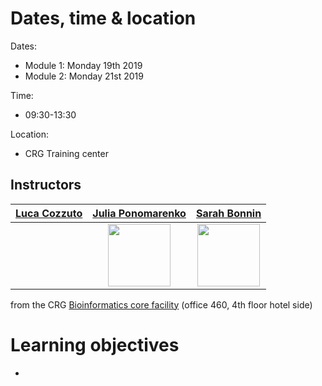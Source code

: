 # Dates, time & location
Dates:
* Module 1: Monday 19th 2019
* Module 2: Monday 21st 2019

Time:
* 09:30-13:30 

Location:
* CRG Training center

## Instructors


|[Luca Cozzuto](mailto:luca.cozzuto@crg.eu)| [Julia Ponomarenko](mailto:julia.ponomarenko@crg.eu)  | [Sarah Bonnin](mailto:sarah.bonnin@crg.eu) |
| :---:  | :---:  | :---:  |
| <a href="/pics/lcozzuto.jpg"  width="100"/></a>  | <a href="https://biocore.crg.eu/wiki/User:Jponomarenko"><img src="/pics/jponomarenko.jpg"  width="100"/></a>  |  <a href="https://biocore.crg.eu/wiki/User:SBonnin"><img src="/pics/sbonning.jpg"  width="100"/></a>  | 


from the CRG [Bioinformatics core facility](https://biocore.crg.eu/) (office 460, 4th floor hotel side)

# Learning objectives
* 
